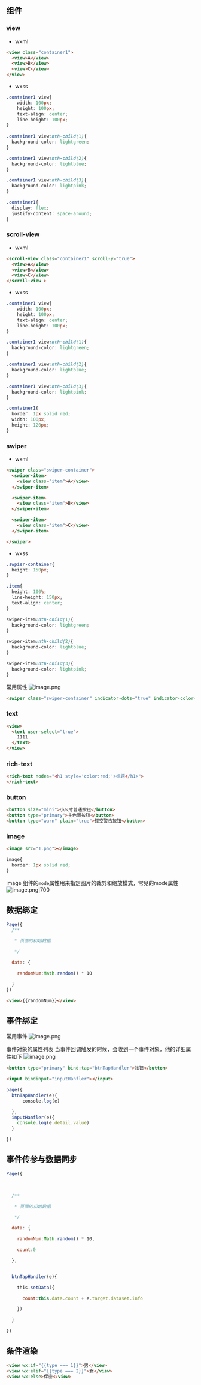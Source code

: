 ## 组件
### view 
* wxml
```html
<view class="container1">
  <view>A</view>
  <view>B</view>
  <view>C</view>
</view>
```

* wxss
```css
.container1 view{
    width: 100px;
    height: 100px;
    text-align: center;
    line-height: 100px;
}
  
.container1 view:nth-child(1){
  background-color: lightgreen;
}

.container1 view:nth-child(2){
  background-color: lightblue;
}

.container1 view:nth-child(3){
  background-color: lightpink;
}

.container1{
  display: flex;
  justify-content: space-around;
}
```

### scroll-view
* wxml
```html
<scroll-view class="container1" scroll-y="true">
  <view>A</view>
  <view>B</view>
  <view>C</view>
</scroll-view >
```

* wxss
```css
.container1 view{
    width: 100px;
    height: 100px;
    text-align: center;
    line-height: 100px;
}

.container1 view:nth-child(1){
  background-color: lightgreen;
}

.container1 view:nth-child(2){
  background-color: lightblue;
}

.container1 view:nth-child(3){
  background-color: lightpink;
}

.container1{
  border: 1px solid red;
  width: 100px;
  height: 120px;
}
```

### swiper
* wxml
```html
<swiper class="swiper-container">
  <swiper-item>
    <view class="item">A</view>
  </swiper-item>

  <swiper-item>
    <view class="item">B</view>
  </swiper-item>

  <swiper-item>
    <view class="item">C</view>
  </swiper-item>

</swiper>
```

* wxss
```css
.swpier-container{
  height: 150px;
}

.item{
  height: 100%;
  line-height: 150px;
  text-align: center;
}

swiper-item:nth-child(1){
  background-color: lightgreen;
}

swiper-item:nth-child(2){
  background-color: lightblue;
}

swiper-item:nth-child(3){
  background-color: lightpink;
}
```

常用属性
![image.png](https://cdn.jsdelivr.net/gh/xuezhaorong/Picgo//Source/fix-dir/picgo/picgo-clipboard-images/2024/10/03/10-14-49-5d51425effefe51fbc9237b26feb4cb6-20241003101447-fc1fe3.png)

```html
<swiper class="swiper-container" indicator-dots="true" indicator-color="white" indicator-active-color="gray" autoplay="true" interval="3000" circular="true"></swiper>
```

### text
```html
<view>
  <text user-select="true">
    1111  
  </text>
</view>
```

### rich-text
```html
<rich-text nodes="<h1 style='color:red;'>标题</h1>"> 
</rich-text>
```

### button
```html
<button size="mini">小尺寸普通按钮</button>
<button type="primary">主色调按钮</button>
<button type="warn" plain="true">镂空警告按钮</button>
```

### image
```html
<image src="1.png"></image>
```

```css
image{
  border: 1px solid red;
}
```

image 组件的`mode`属性用来指定图片的裁剪和缩放模式，常见的mode属性
![image.png|700](https://cdn.jsdelivr.net/gh/xuezhaorong/Picgo//Source/fix-dir/picgo/picgo-clipboard-images/2024/10/03/10-44-10-2cf2e3c467aadcc5b0bb4d5083995181-20241003104409-005a90.png)

## 数据绑定
```js
Page({
  /**

   * 页面的初始数据

   */

  data: {

    randomNum:Math.random() * 10

  }
})
```

```html
<view>{{randomNum}}</view>
```

## 事件绑定
常用事件
![image.png](https://cdn.jsdelivr.net/gh/xuezhaorong/Picgo//Source/fix-dir/picgo/picgo-clipboard-images/2024/10/03/15-18-04-893d797994979b355e2488b6459b02ae-20241003151804-7586df.png)

事件对象的属性列表
当事件回调触发的时候，会收到一个事件对象，他的详细属性如下
![image.png](https://cdn.jsdelivr.net/gh/xuezhaorong/Picgo//Source/fix-dir/picgo/picgo-clipboard-images/2024/10/03/15-21-08-9f47d56d6508719f214313d40357f924-20241003152107-4b5bbd.png)

```html
<button type="primary" bind:tap="btnTapHandler">按钮</button>

<input bindinput="inputHanfler"></input>
```

```js
page({
  btnTapHandler(e){
      console.log(e)

  },
  inputHanfler(e){
	console.log(e.detail.value)
  }

})

```

## 事件传参与数据同步
```js
Page({

  

  /**

   * 页面的初始数据

   */

  data: {

    randomNum:Math.random() * 10,

    count:0

  },


  btnTapHandler(e){

    this.setData({

      count:this.data.count + e.target.dataset.info

    })

  }

})
```

## 条件渲染
```html
<view wx:if="{{type === 1}}">男</view>
<view wx:elif="{{type === 2}}">女</view>
<view wx:else>保密</view>
```